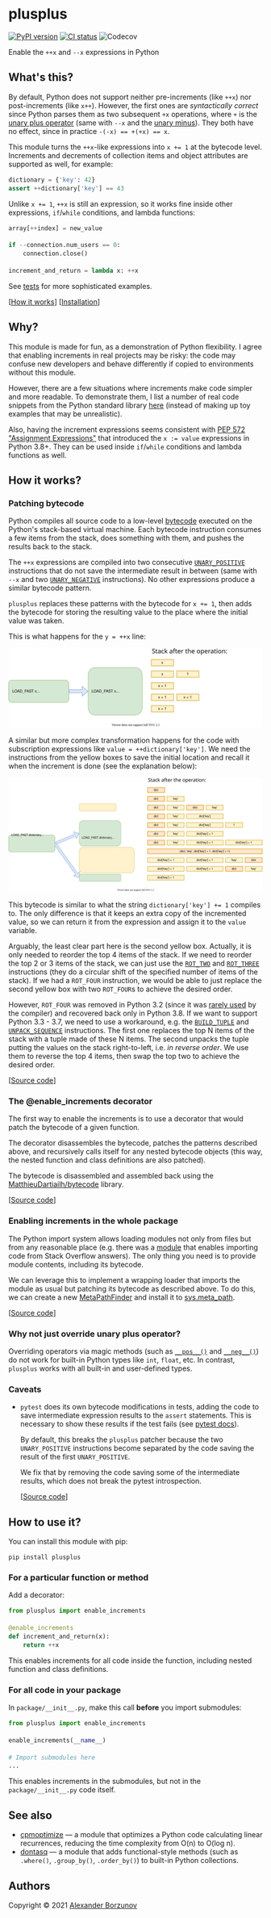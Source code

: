 plusplus
========

[![PyPI version](https://img.shields.io/pypi/v/plusplus.svg?color=blue)](https://pypi.org/project/hivemind/)
[![CI status](https://img.shields.io/github/workflow/status/borzunov/plusplus/Tests)](https://github.com/borzunov/plusplus/actions)
![Codecov](https://img.shields.io/codecov/c/github/borzunov/plusplus)

Enable the `++x` and `--x` expressions in Python

What's this?
------------

By default, Python does not support neither pre-increments (like `++x`) nor post-increments (like `x++`).
However, the first ones are _syntactically correct_ since Python parses them as two subsequent `+x` operations,
where `+` is the [unary plus operator](https://docs.python.org/3/reference/datamodel.html#object.__pos__)
(same with `--x` and the [unary minus](https://docs.python.org/3/reference/datamodel.html#object.__neg__)).
They both have no effect, since in practice `-(-x) == +(+x) == x`.

This module turns the `++x`-like expressions into `x += 1` at the bytecode level.
Increments and decrements of collection items and object attributes are supported as well, for example:

```python
dictionary = {'key': 42}
assert ++dictionary['key'] == 43
```

Unlike `x += 1`, `++x` is still an expression, so it works fine inside other expressions, `if`/`while` conditions, and
lambda functions:

```python
array[++index] = new_value

if --connection.num_users == 0:
    connection.close()

increment_and_return = lambda x: ++x
```

See [tests](tests/test_plusplus.py) for more sophisticated examples.

[[How it works](#how-it-works)] [[Installation](#how-to-use-it)]

Why?
----

This module is made for fun, as a demonstration of Python flexibility.
I agree that enabling increments in real projects may be risky: the code may confuse new developers and
behave differently if copied to environments without this module.

However, there are a few situations where increments make code simpler and more readable.
To demonstrate them, I list a number of real code snippets from the Python standard library
[here](docs/stdlib_examples.md) (instead of making up toy examples that may be unrealistic).

Also, having the increment expressions seems consistent with
[PEP 572 "Assignment Expressions"](https://www.python.org/dev/peps/pep-0572/#the-importance-of-real-code)
that introduced the `x := value` expressions in Python 3.8+.
They can be used inside `if`/`while` conditions and lambda functions as well.

How it works?
-------------

### Patching bytecode

Python compiles all source code to a low-level [bytecode](https://docs.python.org/3.7/library/dis.html)
executed on the Python's stack-based virtual machine. Each bytecode instruction consumes a few items from the stack,
does something with them, and pushes the results back to the stack.

The `++x` expressions are compiled into two consecutive
[`UNARY_POSITIVE`](https://docs.python.org/3.7/library/dis.html#opcode-UNARY_POSITIVE) instructions
that do not save the intermediate result in between (same with `--x` and two
[`UNARY_NEGATIVE`](https://docs.python.org/3.7/library/dis.html#opcode-UNARY_NEGATIVE) instructions).
No other expressions produce a similar bytecode pattern.

`plusplus` replaces these patterns with the bytecode for `x += 1`, then adds the bytecode for storing
the resulting value to the place where the initial value was taken.

This is what happens for the `y = ++x` line:

![](docs/images/plusplus_bytecode_load_fast.svg)

A similar but more complex transformation happens for the code with subscription expressions
like `value = ++dictionary['key']`. We need the instructions from the yellow boxes to save the initial location and
recall it when the increment is done (see the explanation below):

![](docs/images/plusplus_bytecode_binary_subscr.svg)

This bytecode is similar to what the string `dictionary['key'] += 1` compiles to. The only difference is that it
keeps an extra copy of the incremented value,
so we can return it from the expression and assign it to the `value` variable.

Arguably, the least clear part here is the second yellow box. Actually, it is only needed to reorder
the top 4 items of the stack. If we need to reorder the top 2 or 3 items of the stack, we can just use
the [`ROT_TWO`](https://docs.python.org/3.7/library/dis.html#opcode-ROT_TWO) and
[`ROT_THREE`](https://docs.python.org/3.7/library/dis.html#opcode-ROT_THREE) instructions (they do a circular shift
of the specified number of items of the stack). If we had a `ROT_FOUR` instruction, we would be able to just
replace the second yellow box with two `ROT_FOUR`s to achieve the desired order.

However, `ROT_FOUR` was removed in Python 3.2
(since it was [rarely used](https://bugs.python.org/issue929502) by the compiler) and
recovered back only in Python 3.8. If we want to support Python 3.3 - 3.7, we need to use a workaround,
e.g. the [`BUILD_TUPLE`](https://docs.python.org/3.7/library/dis.html#opcode-BUILD_TUPLE) and
[`UNPACK_SEQUENCE`](https://docs.python.org/3.7/library/dis.html#opcode-UNPACK_SEQUENCE) instructions.
The first one replaces the top N items of the stack with a tuple made of these N items. The second unpacks the tuple
putting the values on the stack right-to-left, i.e. _in reverse order_. We use them to reverse the top 4 items,
then swap the top two to achieve the desired order.

[[Source code](src/plusplus/patching.py)]

### The @enable_increments decorator

The first way to enable the increments is to use a decorator that would patch the bytecode of a given function.

The decorator disassembles the bytecode, patches the patterns described above, and recursively calls itself
for any nested bytecode objects (this way, the nested function and class definitions are also patched).

The bytecode is disassembled and assembled back
using the [MatthieuDartiailh/bytecode](https://github.com/MatthieuDartiailh/bytecode) library.

[[Source code](src/plusplus/wrappers.py#L11)]

### Enabling increments in the whole package

The Python import system allows loading modules not only from files but from any reasonable place
(e.g. there was a [module](https://github.com/drathier/stack-overflow-import) that enables importing code
from Stack Overflow answers). The only thing you need is to provide module contents, including its bytecode.

We can leverage this to implement a wrapping loader that imports the module as usual but patching its bytecode
as described above. To do this, we can create a new
[MetaPathFinder](https://docs.python.org/3/library/importlib.html#importlib.abc.MetaPathFinder) and install it
to [sys.meta_path](https://docs.python.org/3/library/sys.html#sys.meta_path).

[[Source code](src/plusplus/wrappers.py#L27)]

### Why not just override unary plus operator?

Overriding operators via magic methods
(such as [`__pos__()`](https://docs.python.org/3/reference/datamodel.html#object.__pos__) and
[`__neg__()`](https://docs.python.org/3/reference/datamodel.html#object.__neg__))
do not work for built-in Python types like `int`, `float`, etc.
In contrast, `plusplus` works with all built-in and user-defined types.

### Caveats

- `pytest` does its own bytecode modifications in tests, adding the code to save intermediate expression results
    to the `assert` statements. This is necessary to show these results if the test fails
    (see [pytest docs](https://docs.pytest.org/en/stable/assert.html#assertion-introspection-details)).

    By default, this breaks the `plusplus` patcher because the two `UNARY_POSITIVE` instructions become
    separated by the code saving the result of the first `UNARY_POSITIVE`.

    We fix that by removing the code saving some of the intermediate results, which does not break
    the pytest introspection.

    [[Source code](src/plusplus/patching.py#L87)]

How to use it?
--------------

You can install this module with pip:

```
pip install plusplus
```

### For a particular function or method

Add a decorator:

```python
from plusplus import enable_increments

@enable_increments
def increment_and_return(x):
    return ++x
```

This enables increments for all code inside the function, including nested function and class definitions.

### For all code in your package

In `package/__init__.py`, make this call __before__ you import submodules:

```python
from plusplus import enable_increments

enable_increments(__name__)

# Import submodules here
...
```

This enables increments in the submodules, but not in the `package/__init__.py` code itself.

See also
--------

- [cpmoptimize](https://github.com/borzunov/cpmoptimize) &mdash; a module that optimizes a Python code
    calculating linear recurrences, reducing the time complexity from O(n) to O(log n).
- [dontasq](https://github.com/borzunov/dontasq) &mdash; a module that adds functional-style methods
    (such as `.where()`, `.group_by()`, `.order_by()`) to built-in Python collections.

Authors
-------

Copyright &copy; 2021 [Alexander Borzunov](https://github.com/borzunov)
